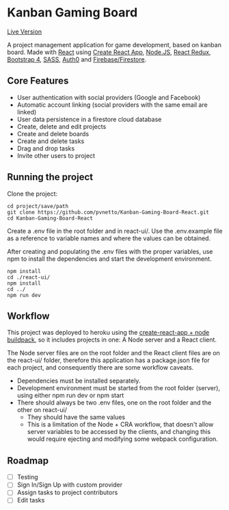 # Kanban Gaming Board

[Live Version](https://kanbangb.herokuapp.com/)

A project management application for game development, based on kanban board. Made with [React](https://github.com/facebook/react) using [Create React App](https://github.com/facebook/create-react-app), [Node.JS](https://nodejs.org/en/), [React Redux](https://redux.js.org/), [Bootstrap 4](https://github.com/twbs/bootstrap/tree/v4-dev), [SASS](https://github.com/sass/sass), [Auth0](https://auth0.com/) and [Firebase/Firestore](https://firebase.google.com/?hl=pt-br).

## Core Features

- User authentication with social providers (Google and Facebook)
- Automatic account linking (social providers with the same email are linked)
- User data persistence in a firestore cloud database
- Create, delete and edit projects
- Create and delete boards
- Create and delete tasks
- Drag and drop tasks
- Invite other users to project

## Running the project

Clone the project:
```
cd project/save/path
git clone https://github.com/pvnetto/Kanban-Gaming-Board-React.git
cd Kanban-Gaming-Board-React
```


Create a .env file in the root folder and in react-ui/. Use the .env.example file as a reference to variable names and where the values can be obtained.

After creating and populating the .env files with the proper variables, use npm to install the dependencies and start the development environment.

```
npm install
cd ./react-ui/
npm install
cd ../
npm run dev
```

## Workflow
This project was deployed to heroku using the [create-react-app + node buildpack](https://github.com/mars/heroku-cra-node), so it includes projects in one: A Node server and a React client.

The Node server files are on the root folder and the React client files are on the react-ui/ folder, therefore this application has a package.json file for each project, and consequently there are some workflow caveats.

* Dependencies must be installed separately.
* Development environment must be started from the root folder (server), using either npm run dev or npm start
* There should always be two .env files, one on the root folder and the other on react-ui/
  * They should have the same values
  * This is a limitation of the Node + CRA workflow, that doesn't allow server variables to be accessed by the clients, and changing this would require ejecting and modifying some webpack configuration.
  
  
## Roadmap

* [ ] Testing
* [ ] Sign In/Sign Up with custom provider
* [ ] Assign tasks to project contributors
* [ ] Edit tasks
